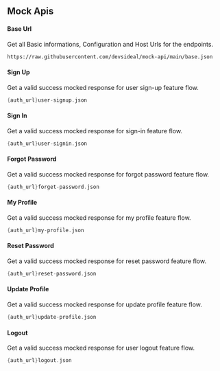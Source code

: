 ## Mock Apis
#### Base Url
Get all Basic informations, Configuration and Host Urls for the endpoints.
```html
https://raw.githubusercontent.com/devsideal/mock-api/main/base.json
```

#### Sign Up
Get a valid success mocked response for user sign-up feature flow.
```dart
{auth_url}user-signup.json
```

#### Sign In
Get a valid success mocked response for sign-in feature flow.
```dart
{auth_url}user-signin.json
```

#### Forgot Password
Get a valid success mocked response for forgot password feature flow.
```dart
{auth_url}forget-password.json
```

#### My Profile
Get a valid success mocked response for my profile feature flow.
```dart
{auth_url}my-profile.json
```

#### Reset Password
Get a valid success mocked response for reset password feature flow.
```dart
{auth_url}reset-password.json
```

#### Update Profile
Get a valid success mocked response for update profile feature flow.
```dart
{auth_url}update-profile.json
```

#### Logout
Get a valid success mocked response for user logout feature flow.
```dart
{auth_url}logout.json
```
